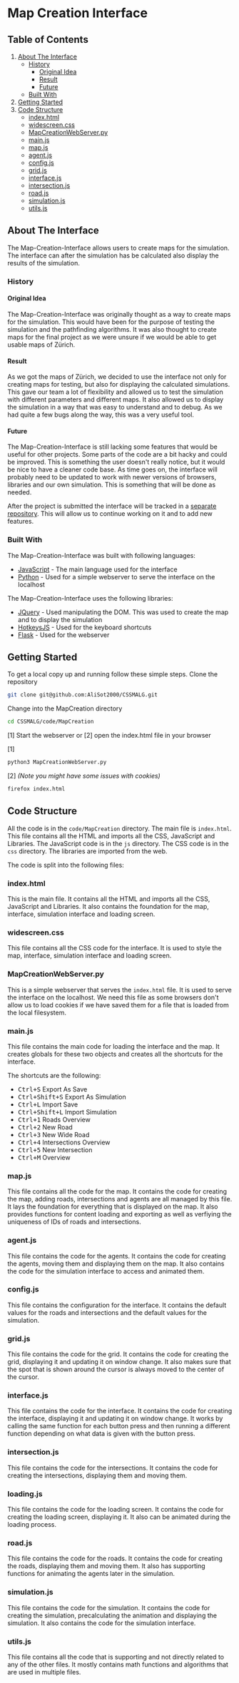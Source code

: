 # Map Creation Interface
## Table of Contents

1. [About The Interface](#about-the-interface)
   - [History](#history)
       - [Original Idea](#original-idea)
       - [Result](#result)
       - [Future](#future)
   - [Built With](#built-with)
2. [Getting Started](#getting-started)
3. [Code Structure](#code-structure)
   - [index.html](#indexhtml)
   - [widescreen.css](#widescreencss)
   - [MapCreationWebServer.py](#mapcreationwebserverpy)
   - [main.js](#main.js)
   - [map.js](#mapjs)
   - [agent.js](#agentjs)
   - [config.js](#configjs)
   - [grid.js](#gridjs)
   - [interface.js](#interfacejs)
   - [intersection.js](#intersectionjs)
   - [road.js](#roadjs)
   - [simulation.js](#simulationjs)
   - [utils.js](#utilsjs)


## About The Interface
The Map-Creation-Interface allows users to create maps for the simulation. The interface can after the simulation has be
calculated also display the results of the simulation.

### History
#### Original Idea
The Map-Creation-Interface was originally thought as a way to create maps for the simulation. This would have been for
the purpose of testing the simulation and the pathfinding algorithms. It was also thought to create maps for the final
project as we were unsure if we would be able to get usable maps of Zürich.

#### Result
As we got the maps of Zürich, we decided to use the interface not only for creating maps for testing, but also for displaying
the calculated simulations. This gave our team a lot of flexibility and allowed us to test the simulation with different
parameters and different maps. It also allowed us to display the simulation in a way that was easy to understand and to
debug. As we had quite a few bugs along the way, this was a very useful tool.

#### Future
The Map-Creation-Interface is still lacking some features that would be useful for other projects. Some parts of the code
are a bit hacky and could be improved. This is something the user doesn't really notice, but it would be nice to have a
cleaner code base. As time goes on, the interface will probably need to be updated to work with newer versions of
browsers, libraries and our own simulation. This is something that will be done as needed.

After the project is submitted the interface will be tracked in a 
[separate repository](https://github.com/IQisMySenpai/CoolMapCreationInterface). 
This will allow us to continue working on it and to add new features.

### Built With
The Map-Creation-Interface was built with following languages:
- [JavaScript](https://www.javascript.com/) - The main language used for the interface
- [Python](https://www.python.org/) - Used for a simple webserver to serve the interface on the localhost

The Map-Creation-Interface uses the following libraries:
- [JQuery](https://jquery.com/) - Used manipulating the DOM. This was used to create the map and to display the simulation
- [HotkeysJS](https://github.com/jaywcjlove/hotkeys) - Used for the keyboard shortcuts
- [Flask](https://flask.palletsprojects.com/en/2.2.x/) - Used for the webserver

## Getting Started
To get a local copy up and running follow these simple steps.
Clone the repository
```sh
git clone git@github.com:AliSot2000/CSSMALG.git
```
Change into the MapCreation directory
```sh
cd CSSMALG/code/MapCreation
```
[1] Start the webserver or [2] open the index.html file in your browser

[1]
```sh
python3 MapCreationWebServer.py
```
[2] *(Note you might have some issues with cookies)*
```sh
firefox index.html
```

## Code Structure
All the code is in the `code/MapCreation` directory. The main file is `index.html`. This file contains all the HTML and
imports all the CSS, JavaScript and Libraries. The JavaScript code is in the `js` directory. The CSS code is in the `css`
directory. The libraries are imported from the web.

The code is split into the following files:
### index.html
This is the main file. It contains all the HTML and imports all the CSS, JavaScript and Libraries. It also contains the
foundation for the map, interface, simulation interface and loading screen.

### widescreen.css
This file contains all the CSS code for the interface. It is used to style the map, interface, simulation interface and
loading screen.

### MapCreationWebServer.py
This is a simple webserver that serves the `index.html` file. It is used to serve the interface on the localhost.
We need this file as some browsers don't allow us to load cookies if we have saved them for a file that is loaded from
the local filesystem.

### main.js
This file contains the main code for loading the interface and the map. It creates globals for these two objects and
creates all the shortcuts for the interface.

The shortcuts are the following:

- <kbd>Ctrl+S</kbd> Export As Save
- <kbd>Ctrl+Shift+S</kbd> Export As Simulation
- <kbd>Ctrl+L</kbd> Import Save
- <kbd>Ctrl+Shift+L</kbd> Import Simulation
- <kbd>Ctrl+1</kbd> Roads Overview
- <kbd>Ctrl+2</kbd> New Road
- <kbd>Ctrl+3</kbd> New Wide Road
- <kbd>Ctrl+4</kbd> Intersections Overview
- <kbd>Ctrl+5</kbd> New Intersection
- <kbd>Ctrl+M</kbd> Overview

### map.js
This file contains all the code for the map. It contains the code for creating the map, adding roads, intersections and
agents are all managed by this file. It lays the foundation for everything that is displayed on the map. It also provides
functions for content loading and exporting as well as verfiying the uniqueness of IDs of roads and intersections.

### agent.js
This file contains the code for the agents. It contains the code for creating the agents, moving them and displaying them
on the map. It also contains the code for the simulation interface to access and animated them.

### config.js
This file contains the configuration for the interface. It contains the default values for the roads and intersections
and the default values for the simulation. 

### grid.js
This file contains the code for the grid. It contains the code for creating the grid, displaying it and updating it on
window change. It also makes sure that the spot that is shown around the cursor is always moved to the center of the
cursor.

### interface.js
This file contains the code for the interface. It contains the code for creating the interface, displaying it and
updating it on window change. It works by calling the same function for each button press and then running a different
function depending on what data is given with the button press.

### intersection.js
This file contains the code for the intersections. It contains the code for creating the intersections, displaying them
and moving them.

### loading.js
This file contains the code for the loading screen. It contains the code for creating the loading screen, displaying it.
It also can be animated during the loading process.

### road.js
This file contains the code for the roads. It contains the code for creating the roads, displaying them and moving them.
It also has supporting functions for animating the agents later in the simulation.

### simulation.js 
This file contains the code for the simulation. It contains the code for creating the simulation, precalculating the
animation and displaying the simulation. It also contains the code for the simulation interface.

### utils.js
This file contains all the code that is supporting and not directly related to any of the other files. It mostly contains
math functions and algorithms that are used in multiple files.
